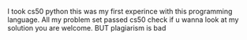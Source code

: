 I took cs50 python this was my first experince with this programming language. All my problem set passed cs50 check 
if u wanna look at my solution you are welcome. 
BUT
plagiarism is bad 
